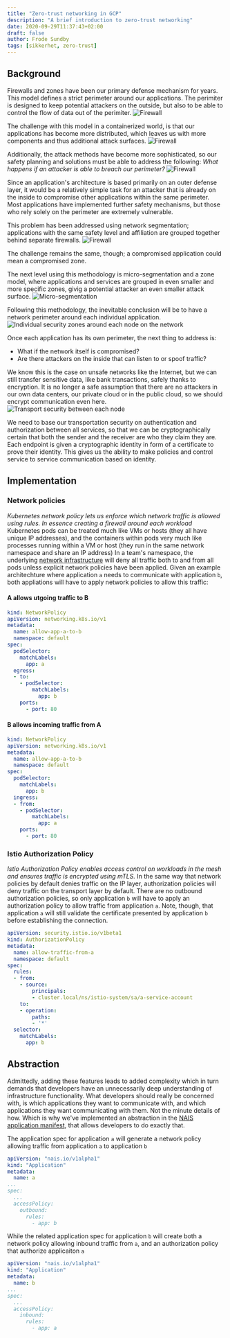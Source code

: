 ```yaml
---
title: "Zero-trust networking in GCP"
description: "A brief introduction to zero-trust networking"
date: 2020-09-29T11:37:43+02:00
draft: false
author: Frode Sundby
tags: [sikkerhet, zero-trust]
---
```


## Background
Firewalls and zones have been our primary defense mechanism for years. This model defines a strict perimeter around our applications. 
The perimiter is designed to keep potential attackers on the outside, but also to be able to control the flow of data out of the perimiter.
![Firewall](/blog/images/zero-trust-1.png)


The challenge with this model in a containerized world, is that our applications has become more distributed, which leaves us with more components and thus additional attack surfaces.
![Firewall](/blog/images/zero-trust-2.png)

Additionally, the attack methods have become more sophisticated, so our safety planning and solutions must be able to address the following: _What happens if an attacker is able to breach our perimeter?_
![Firewall](/blog/images/zero-trust-3.png)

Since an application's architecture is based primarily on an outer defense layer, it would be a relatively simple task
for an attacker that is already on the inside to compromise other applications within the same perimeter. Most
applications have implemented further safety mechanisms, but those who rely solely on the perimeter are
extremely vulnerable.

This problem has been addressed using network segmentation; applications with the same safety level and affiliation are grouped together behind separate firewalls.
![Firewall](/blog/images/zero-trust-4.png)

The challenge remains the same, though; a compromised application could mean a compromised zone.

The next level using this methodology is micro-segmentation and a zone model, where applications and services are grouped in even smaller and more specific zones, givig a potential attacker an even smaller attack surface.
![Micro-segmentation](/blog/images/zero-trust-5.png)

Following this methodology, the inevitable conclusion will be to have a network perimeter around each individual application.
![Individual security zones around each node on the network](/blog/images/zero-trust-6.png)

Once each application has its own perimeter, the next thing to address is:

* What if the network itself is compromised?
* Are there attackers on the inside that can listen to or spoof traffic?

We know this is the case on unsafe networks like the Internet, but we can still transfer sensitive data, like bank transactions, safely thanks to encryption.
It is no longer a safe assumption that there are no attackers in our own data centers, our private cloud or in the public cloud, so we should encrypt communication even here.
![Transport security between each node](/blog/images/zero-trust-7.png)

We need to base our transportation security on authentication and authorization between all services, so that we can be
cryptographically certain that both the sender and the receiver are who they claim they are. Each endpoint is given a
cryptographic identity in form of a certificate to prove their identity. This gives us the ability to make policies and
control service to service communication based on identity.

## Implementation
### Network policies
_Kubernetes network policy lets us enforce which network traffic is allowed using rules. In essence creating a firewall around each workload_
Kubernetes pods can be treated much like VMs or hosts (they all have unique IP addresses), and the containers within pods very much like processes running within a VM or host (they run in the same network namespace and share an IP address)
In a team's namespace, the underlying [network infrastructure](https://www.projectcalico.org/) will deny all traffic both to and from all pods unless explicit network policies have been applied.
Given an example architechture where application `a` needs to communicate with application `b`,  both appliations  will have to apply network policies to allow this traffic:

#### A allows utgoing traffic to B
```yaml
kind: NetworkPolicy
apiVersion: networking.k8s.io/v1
metadata:
  name: allow-app-a-to-b
  namespace: default
spec:
  podSelector:
    matchLabels:
      app: a
  egress:
  - to:
    - podSelector:
        matchLabels:
          app: b
    ports:
      - port: 80
```
#### B allows incoming traffic from A
```yaml
kind: NetworkPolicy
apiVersion: networking.k8s.io/v1
metadata:
  name: allow-app-a-to-b
  namespace: default
spec:
  podSelector:
    matchLabels:
      app: b
  ingress:
  - from:
    - podSelector:
        matchLabels:
          app: a
    ports:
      - port: 80

```

### Istio Authorization Policy
_Istio Authorization Policy enables access control on workloads in the mesh and ensures traffic is encrypted using mTLS._
In the same way that network policies by default denies traffic on the IP layer, authorization policies will deny traffic on the transport layer by default.
There are no outbound authorization policies, so only application `b` will have to apply an authorization policy to allow traffic from application `a`.
Note, though, that application `a` will still validate the certificate presented by application `b` before establishing the connection.

```yaml
apiVersion: security.istio.io/v1beta1
kind: AuthorizationPolicy
metadata:
  name: allow-traffic-from-a
  namespace: default
spec:
  rules:
  - from:
    - source:
        principals:
        - cluster.local/ns/istio-system/sa/a-service-account
    to:
    - operation:
        paths:
        - '*'
  selector:
    matchLabels:
      app: b
```

## Abstraction
Admittedly, adding these features leads to added complexity which in turn demands that developers have an unnecessarily deep understanding of infrastructure functionality.
What developers should really be concerned with, is which applications they want to communicate with, and which applications they want communicating with them. Not the minute details of how.
Which is why we've implemented an abstraction in the [NAIS application manifest](https://doc.nais.io/nais-application/access-policy), that allows developers to do exactly that.

The application spec for application `a` will generate a network policy allowing traffic from application `a` to application `b`

```yaml
apiVersion: "nais.io/v1alpha1"
kind: "Application"
metadata:
  name: a
...
spec:
  ...
  accessPolicy:
    outbound:
      rules:
        - app: b
```

While the related application spec for application `b` will create both a network policy allowing inbound traffic from `a`, and an authorization policy that authorize applicaiton `a`
```yaml
apiVersion: "nais.io/v1alpha1"
kind: "Application"
metadata:
  name: b
...
spec:
  ...
  accessPolicy:
    inbound:
      rules:
        - app: a
```

